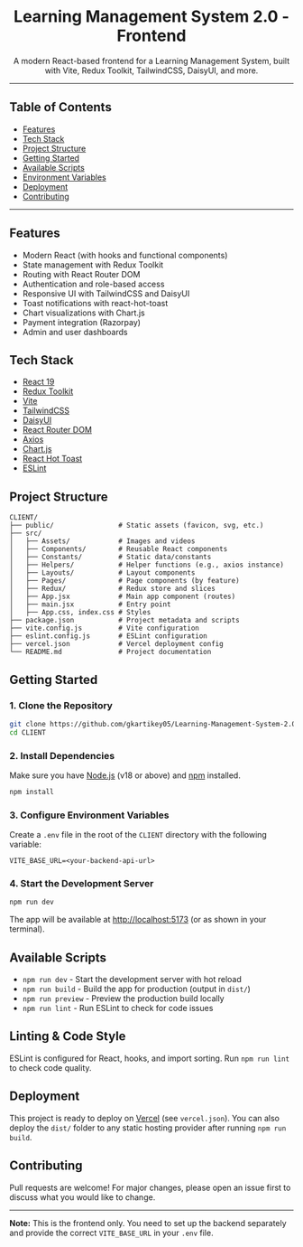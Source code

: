 <div align="center">
  <h1>Learning Management System 2.0 - Frontend</h1>
  <p>A modern React-based frontend for a Learning Management System, built with Vite, Redux Toolkit, TailwindCSS, DaisyUI, and more.</p>
</div>

---

## Table of Contents

- [Features](#features)
- [Tech Stack](#tech-stack)
- [Project Structure](#project-structure)
- [Getting Started](#getting-started)
- [Available Scripts](#available-scripts)
- [Environment Variables](#environment-variables)
- [Deployment](#deployment)
- [Contributing](#contributing)

---

## Features

- Modern React (with hooks and functional components)
- State management with Redux Toolkit
- Routing with React Router DOM
- Authentication and role-based access
- Responsive UI with TailwindCSS and DaisyUI
- Toast notifications with react-hot-toast
- Chart visualizations with Chart.js
- Payment integration (Razorpay)
- Admin and user dashboards

## Tech Stack

- [React 19](https://react.dev/)
- [Redux Toolkit](https://redux-toolkit.js.org/)
- [Vite](https://vitejs.dev/)
- [TailwindCSS](https://tailwindcss.com/)
- [DaisyUI](https://daisyui.com/)
- [React Router DOM](https://reactrouter.com/)
- [Axios](https://axios-http.com/)
- [Chart.js](https://www.chartjs.org/)
- [React Hot Toast](https://react-hot-toast.com/)
- [ESLint](https://eslint.org/)

## Project Structure

```
CLIENT/
├── public/                # Static assets (favicon, svg, etc.)
├── src/
│   ├── Assets/            # Images and videos
│   ├── Components/        # Reusable React components
│   ├── Constants/         # Static data/constants
│   ├── Helpers/           # Helper functions (e.g., axios instance)
│   ├── Layouts/           # Layout components
│   ├── Pages/             # Page components (by feature)
│   ├── Redux/             # Redux store and slices
│   ├── App.jsx            # Main app component (routes)
│   ├── main.jsx           # Entry point
│   ├── App.css, index.css # Styles
├── package.json           # Project metadata and scripts
├── vite.config.js         # Vite configuration
├── eslint.config.js       # ESLint configuration
├── vercel.json            # Vercel deployment config
└── README.md              # Project documentation
```

## Getting Started

### 1. Clone the Repository

```bash
git clone https://github.com/gkartikey05/Learning-Management-System-2.0.git
cd CLIENT
```

### 2. Install Dependencies

Make sure you have [Node.js](https://nodejs.org/) (v18 or above) and [npm](https://www.npmjs.com/) installed.

```bash
npm install
```

### 3. Configure Environment Variables

Create a `.env` file in the root of the `CLIENT` directory with the following variable:

```
VITE_BASE_URL=<your-backend-api-url>
```

### 4. Start the Development Server

```bash
npm run dev
```

The app will be available at [http://localhost:5173](http://localhost:5173) (or as shown in your terminal).

## Available Scripts

- `npm run dev` - Start the development server with hot reload
- `npm run build` - Build the app for production (output in `dist/`)
- `npm run preview` - Preview the production build locally
- `npm run lint` - Run ESLint to check for code issues

## Linting & Code Style

ESLint is configured for React, hooks, and import sorting. Run `npm run lint` to check code quality.

## Deployment

This project is ready to deploy on [Vercel](https://vercel.com/) (see `vercel.json`). You can also deploy the `dist/` folder to any static hosting provider after running `npm run build`.

## Contributing

Pull requests are welcome! For major changes, please open an issue first to discuss what you would like to change.

---

**Note:** This is the frontend only. You need to set up the backend separately and provide the correct `VITE_BASE_URL` in your `.env` file.
